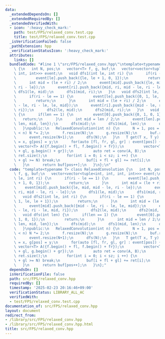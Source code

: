```yaml
---
data:
  _extendedDependsOn: []
  _extendedRequiredBy: []
  _extendedVerifiedWith:
  - icon: ':heavy_check_mark:'
    path: test/FPS/relaxed_conv.test.cpp
    title: test/FPS/relaxed_conv.test.cpp
  _isVerificationFailed: false
  _pathExtension: hpp
  _verificationStatusIcon: ':heavy_check_mark:'
  attributes:
    links: []
  bundledCode: "#line 1 \"src/FPS/relaxed_conv.hpp\"\ntemplate<typename T> class RelaxedConvolution\
    \ {\n   int N, pos;\n   vector<T> f, g, buf;\n   vector<vector<tuple<int, int,\
    \ int, int>>> event;\n   void dfs1(int le, int ri) {\n      if(ri - le == 1) {\n\
    \         event[le].push_back({le, le + 1, 0, 1});\n         return;\n      }\n\
    \      int mid = (le + ri) / 2;\n      event[mid].push_back({le, mid, mid - le,\
    \ ri - le});\n      event[ri].push_back({mid, ri, mid - le, ri - le});\n     \
    \ dfs1(le, mid);\n      dfs1(mid, ri);\n   }\n   void dfs2(int le, int ri) {\n\
    \      if(ri - le == 1) {\n         event[le].push_back({0, 1, le, le + 1});\n\
    \         return;\n      }\n      int mid = (le + ri) / 2;\n      event[mid].push_back({mid\
    \ - le, ri - le, le, mid});\n      event[ri].push_back({mid - le, ri - le, mid,\
    \ ri});\n      dfs2(le, mid);\n      dfs2(mid, ri);\n   }\n   void dfs(int len)\
    \ {\n      if(len == 1) {\n         event[0].push_back({0, 1, 0, 1});\n      \
    \   return;\n      }\n      int mid = len / 2;\n      event[len].push_back({mid,\
    \ len, mid, len});\n      dfs(mid);\n      dfs1(mid, len);\n      dfs2(mid, len);\n\
    \   }\npublic:\n   RelaxedConvolution(int n) {\n      N = 1, pos = 0;\n      while(N\
    \ < n) N *= 2;\n      f.resize(N);\n      g.resize(N);\n      buf.resize(N);\n\
    \      event.resize(N+1);\n      dfs(N);\n   }\n   T get(T x, T y) {\n      f[pos]\
    \ = x, g[pos] = y;\n      for(auto [fl, fr, gl, gr] : event[pos]) {\n        \
    \ vector<T> A({f.begin() + fl, f.begin() + fr});\n         vector<T> B({g.begin()\
    \ + gl, g.begin() + gr});\n         auto ret = conv(A, B);\n         int sz =\
    \ ret.size();\n         for(int i = 0; i < sz; i ++) {\n            if(i + fl\
    \ + gl >= N) break;\n            buf[i + fl + gl] += ret[i];\n         }\n   \
    \   }\n      return buf[pos++];\n   }\n};\n"
  code: "template<typename T> class RelaxedConvolution {\n   int N, pos;\n   vector<T>\
    \ f, g, buf;\n   vector<vector<tuple<int, int, int, int>>> event;\n   void dfs1(int\
    \ le, int ri) {\n      if(ri - le == 1) {\n         event[le].push_back({le, le\
    \ + 1, 0, 1});\n         return;\n      }\n      int mid = (le + ri) / 2;\n  \
    \    event[mid].push_back({le, mid, mid - le, ri - le});\n      event[ri].push_back({mid,\
    \ ri, mid - le, ri - le});\n      dfs1(le, mid);\n      dfs1(mid, ri);\n   }\n\
    \   void dfs2(int le, int ri) {\n      if(ri - le == 1) {\n         event[le].push_back({0,\
    \ 1, le, le + 1});\n         return;\n      }\n      int mid = (le + ri) / 2;\n\
    \      event[mid].push_back({mid - le, ri - le, le, mid});\n      event[ri].push_back({mid\
    \ - le, ri - le, mid, ri});\n      dfs2(le, mid);\n      dfs2(mid, ri);\n   }\n\
    \   void dfs(int len) {\n      if(len == 1) {\n         event[0].push_back({0,\
    \ 1, 0, 1});\n         return;\n      }\n      int mid = len / 2;\n      event[len].push_back({mid,\
    \ len, mid, len});\n      dfs(mid);\n      dfs1(mid, len);\n      dfs2(mid, len);\n\
    \   }\npublic:\n   RelaxedConvolution(int n) {\n      N = 1, pos = 0;\n      while(N\
    \ < n) N *= 2;\n      f.resize(N);\n      g.resize(N);\n      buf.resize(N);\n\
    \      event.resize(N+1);\n      dfs(N);\n   }\n   T get(T x, T y) {\n      f[pos]\
    \ = x, g[pos] = y;\n      for(auto [fl, fr, gl, gr] : event[pos]) {\n        \
    \ vector<T> A({f.begin() + fl, f.begin() + fr});\n         vector<T> B({g.begin()\
    \ + gl, g.begin() + gr});\n         auto ret = conv(A, B);\n         int sz =\
    \ ret.size();\n         for(int i = 0; i < sz; i ++) {\n            if(i + fl\
    \ + gl >= N) break;\n            buf[i + fl + gl] += ret[i];\n         }\n   \
    \   }\n      return buf[pos++];\n   }\n};"
  dependsOn: []
  isVerificationFile: false
  path: src/FPS/relaxed_conv.hpp
  requiredBy: []
  timestamp: '2025-02-23 20:16:46+09:00'
  verificationStatus: LIBRARY_ALL_AC
  verifiedWith:
  - test/FPS/relaxed_conv.test.cpp
documentation_of: src/FPS/relaxed_conv.hpp
layout: document
redirect_from:
- /library/src/FPS/relaxed_conv.hpp
- /library/src/FPS/relaxed_conv.hpp.html
title: src/FPS/relaxed_conv.hpp
---
```

